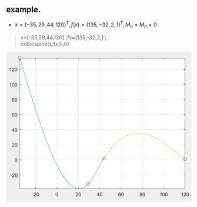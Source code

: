 ## example.
- $x=(-35,29,44,120)^T,f(x)=(135,-32,2,1)^T,M_{0}=M_{n}=0$
>x=[-35,29,44,120]';fx=[135,-32,2,]';  
>cubicspine(x,fx,0,0)

![pic](ex3.png)
